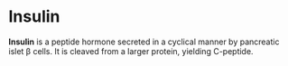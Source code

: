 ---
---
# Insulin

**Insulin** is a peptide hormone secreted in a cyclical manner by
pancreatic islet β cells. It is cleaved from a larger protein, yielding
C-peptide.
